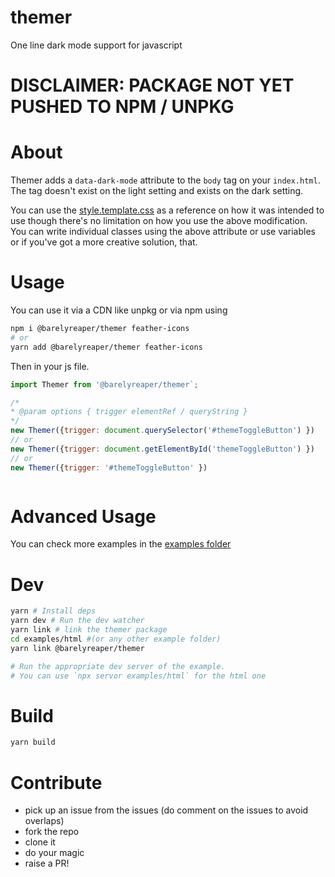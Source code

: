 # themer
One line dark mode support for javascript

# DISCLAIMER: PACKAGE NOT YET PUSHED TO NPM / UNPKG

# About
Themer adds a `data-dark-mode` attribute to the `body` tag on your `index.html`.
The tag doesn't exist on the light setting and exists on the dark setting.

You can use the [style.template.css](/style.template.css) as a reference on how it was intended to use though there's no limitation on how you use the above modification. You can write individual classes using the above attribute or use variables or if you've got a more creative solution, that.

# Usage
You can use it via a CDN like unpkg or via npm using

```sh
npm i @barelyreaper/themer feather-icons
# or
yarn add @barelyreaper/themer feather-icons
```

Then in your js file.

```js
import Themer from '@barelyreaper/themer`;

/*
* @param options { trigger elementRef / queryString }
*/
new Themer({trigger: document.querySelector('#themeToggleButton') })
// or
new Themer({trigger: document.getElementById('themeToggleButton') })
// or
new Themer({trigger: '#themeToggleButton' })
```


```styles.css

```

# Advanced Usage

You can check more examples in the [examples folder](/examples)

# Dev 
```sh
yarn # Install deps
yarn dev # Run the dev watcher
yarn link # link the themer package
cd examples/html #(or any other example folder)
yarn link @barelyreaper/themer

# Run the appropriate dev server of the example. 
# You can use `npx servor examples/html` for the html one

```

# Build 
```sh
yarn build
```

# Contribute 
- pick up an issue from the issues (do comment on the issues to avoid overlaps)
- fork the repo
- clone it
- do your magic 
- raise a PR!





